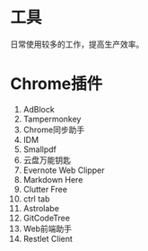# 工具

日常使用较多的工作，提高生产效率。

# Chrome插件

1. AdBlock
2. Tampermonkey
3. Chrome同步助手
4. IDM
5. Smallpdf
6. 云盘万能钥匙
7. Evernote Web Clipper
8. Markdown Here
9. Clutter Free
10. ctrl tab
11. Astrolabe
12. GitCodeTree
13. Web前端助手
14. Restlet Client
